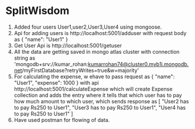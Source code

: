 # SplitWisdom

1. Added four users User1,user2,User3,User4 using mongoose.
2. Api for adding users is http://localhost:5001/adduser with request body as {
    "name": "User1"
}
3. Get User Api is http://localhost:5001/getuser
4. All the data are getting saved in mongo atlas cluster with connection string as 'mongodb+srv://kumar_rohan:kumarrohan74@cluster0.myb1i.mongodb.net/myFirstDatabase?retryWrites=true&w=majority'
5. For calculating the expense, w ehave to pass request as {
    "name": "User1",
    "expense": 1000
} with api http://localhost:5001/calculateExpense which will create Expense collection and adds the entry where it tells that which user has to pay how much amount to which user, which sends response as 
[
    "User2 has to pay Rs250 to User1",
    "User3 has to pay Rs250 to User1",
    "User4 has to pay Rs250 to User1"
]
6. Have used postman for flowing of data.
